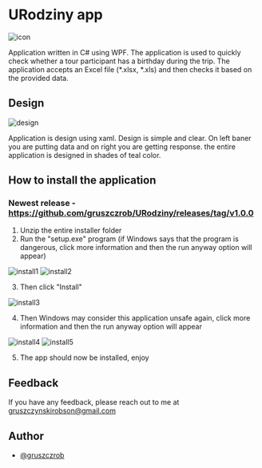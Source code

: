 # URodziny app

![icon](https://github.com/gruszczrob/URodziny/assets/85356545/3bc5511a-8711-43b8-b1a7-1de8229bf2e4)

Application written in C# using WPF. The application is used to quickly check whether a tour participant has a birthday during the trip. The application accepts an Excel file (*.xlsx, *.xls) and then checks it based on the provided data.

## Design

![design](https://github.com/gruszczrob/URodziny/assets/85356545/816155c1-ae4e-4733-8327-7ce8264cd490)

Application is design using xaml. Design is simple and clear. On left baner you are putting data and on right you are getting response. the entire application is designed in shades of teal color.

## How to install the application

### Newest release - https://github.com/gruszczrob/URodziny/releases/tag/v1.0.0

1. Unzip the entire installer folder
2. Run the "setup.exe" program (if Windows says that the program is dangerous, click more information and then the run anyway option will appear)

![install1](https://github.com/gruszczrob/URodziny/assets/85356545/d558caff-7702-418d-878d-b49cc6a48065)
![install2](https://github.com/gruszczrob/URodziny/assets/85356545/ebe36b19-6562-49c9-8136-a85a2f51f834)

3. Then click "Install"
 
![install3](https://github.com/gruszczrob/URodziny/assets/85356545/91063bb2-ddd9-4ce4-94a9-1dc8d59f83ad)

4. Then Windows may consider this application unsafe again, click more information and then the run anyway option will appear

![install4](https://github.com/gruszczrob/URodziny/assets/85356545/501fa059-d806-4413-8f60-747677e7d871)
![install5](https://github.com/gruszczrob/URodziny/assets/85356545/4362e783-9738-4ce2-8396-5c1ed78089c0)

5. The app should now be installed, enjoy

## Feedback

If you have any feedback, please reach out to me at gruszczynskirobson@gmail.com
    
## Author

- [@gruszczrob](https://www.github.com/gruszczrob)


